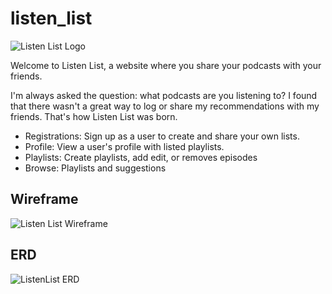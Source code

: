 # listen_list
![Listen List Logo](https://user-images.githubusercontent.com/117469100/236646178-0def34bb-0978-4995-8e7a-16e127c97647.png)

Welcome to Listen List, a website where you share your podcasts with your friends.

I'm always asked the question: what podcasts are you listening to? I found that there wasn't a great way to log or share my recommendations with my friends. That's how Listen List was born. 

- Registrations: Sign up as a user to create and share your own lists.
- Profile: View a user's profile with listed playlists.
- Playlists: Create playlists, add edit, or removes episodes   
- Browse: Playlists and suggestions

## Wireframe
![Listen List Wireframe](https://user-images.githubusercontent.com/117469100/236645980-d75e1008-6856-4274-99b3-1f5755195e3c.jpg)

## ERD
![ListenList ERD](https://user-images.githubusercontent.com/117469100/236645959-ba9851d4-1b01-4089-861e-bbae97ba513d.png)
